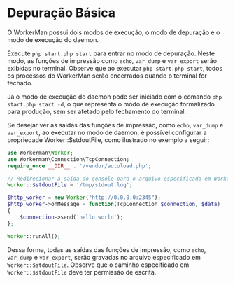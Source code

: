 # Depuração Básica

O WorkerMan possui dois modos de execução, o modo de depuração e o modo de execução do daemon.

Execute `php start.php start` para entrar no modo de depuração. Neste modo, as funções de impressão como `echo`, `var_dump` e `var_export` serão exibidas no terminal. Observe que ao executar `php start.php start`, todos os processos do WorkerMan serão encerrados quando o terminal for fechado.

Já o modo de execução do daemon pode ser iniciado com o comando `php start.php start -d`, o que representa o modo de execução formalizado para produção, sem ser afetado pelo fechamento do terminal.

Se desejar ver as saídas das funções de impressão, como `echo`, `var_dump` e `var_export`, ao executar no modo de daemon, é possível configurar a propriedade Worker::$stdoutFile, como ilustrado no exemplo a seguir:

```php
use Workerman\Worker;
use Workerman\Connection\TcpConnection;
require_once __DIR__ . '/vendor/autoload.php';

// Redirecionar a saída do console para o arquivo especificado em Worker::$stdoutFile
Worker::$stdoutFile = '/tmp/stdout.log';

$http_worker = new Worker("http://0.0.0.0:2345");
$http_worker->onMessage = function(TcpConnection $connection, $data)
{
    $connection->send('hello world');
};

Worker::runAll();
```

Dessa forma, todas as saídas das funções de impressão, como `echo`, `var_dump` e `var_export`, serão gravadas no arquivo especificado em `Worker::$stdoutFile`. Observe que o caminho especificado em `Worker::$stdoutFile` deve ter permissão de escrita.
